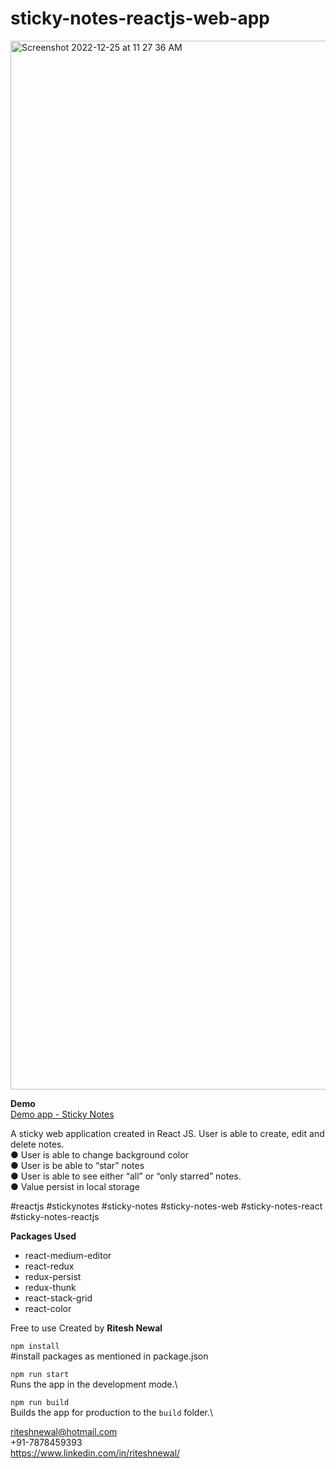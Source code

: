 # sticky-notes-reactjs-web-app

<img width="1678" alt="Screenshot 2022-12-25 at 11 27 36 AM" src="https://user-images.githubusercontent.com/5128706/209458413-b8483e56-3fbd-43ab-aac5-51eea42c36a7.png">

<b>Demo</b><br/>
<a href="https://sticky-notes-3qq0.onrender.com" alt="Demo app - Sticky Notes Created by Ritesh Newal" target="_blank">Demo app - Sticky Notes</a>


A sticky web application created in React JS. User is able to create, edit and delete notes. 
<br/>
● User is able to change background color <br/>
● User is be able to “star” notes <br/>
● User is able to see either “all” or “only starred” notes.<br/>
● Value persist in local storage<br/>


#reactjs #stickynotes #sticky-notes #sticky-notes-web #sticky-notes-react #sticky-notes-reactjs

<b>Packages Used</b>
<ul>
<li>react-medium-editor</li>
<li>react-redux</li>
<li>redux-persist</li>
<li>redux-thunk</li>
<li>react-stack-grid</li>
<li>react-color</li>
</ul>

Free to use 
Created by <b>Ritesh Newal</b>


`npm install`  <br/>
#install packages as mentioned in package.json


`npm run start` <br/>
Runs the app in the development mode.\


`npm run build`<br/>
Builds the app for production to the `build` folder.\

riteshnewal@hotmail.com<br/>
+91-7878459393<br/>
https://www.linkedin.com/in/riteshnewal/<br/>

